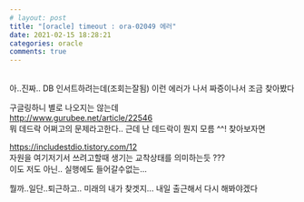 ```yaml
---
# layout: post
title: "[oracle] timeout : ora-02049 에러"
date: 2021-02-15 18:28:21
categories: oracle
comments: true
---
```

    
   
<br/>
아..진짜..  
DB 인서트하려는데(조회는잘됨) 이런 에러가 나서 짜증이나서 조금 찾아봤다  

구글링하니 별로 나오지는 않는데  
http://www.gurubee.net/article/22546  
뭐 데드락 어쩌고의 문제라고한다.. 근데 난 데드락이 뭔지 모름 ^^! 찾아보자면  
        
https://includestdio.tistory.com/12  
자원을 여기저기서 쓰려고할때 생기는 교착상태를 의미하는듯 ???  
이도 저도 아닌.. 실행에도 들어갈수없는...   

뭘까..일단..퇴근하고.. 미래의 내가 찾겟지... 내일 출근해서 다시 해봐야겠다   
